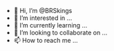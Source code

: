 - 👋 Hi, I’m @BRSkings
- 👀 I’m interested in ...
- 🌱 I’m currently learning ...
- 💞️ I’m looking to collaborate on ...
- 📫 How to reach me ...

<!---
BRSkings/BRSkings is a ✨ special ✨ repository because its `README.md` (this file) appears on your GitHub profile.
You can click the Preview link to take a look at your changes.
--->
